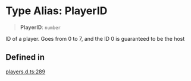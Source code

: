 # Type Alias: PlayerID

> **PlayerID**: `number`

ID of a player. Goes from 0 to 7, and the ID 0 is guaranteed to be the host

## Defined in

[players.d.ts:289](https://github.com/trailtypes/trailtypes/blob/d937f1d958c278d7992fcdc0bff4efed599850d4/types/players.d.ts#L289)
